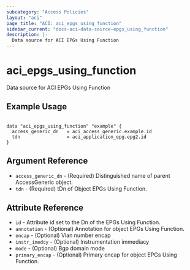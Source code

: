 ```yaml
---
subcategory: "Access Policies"
layout: "aci"
page_title: "ACI: aci_epgs_using_function"
sidebar_current: "docs-aci-data-source-epgs_using_function"
description: |-
  Data source for ACI EPGs Using Function
---
```


# aci_epgs_using_function #
Data source for ACI EPGs Using Function

## Example Usage ##

```hcl

data "aci_epgs_using_function" "example" {
  access_generic_dn   = aci_access_generic.example.id
  tdn                 = aci_application_epg.epg2.id
}

```

## Argument Reference ##
* `access_generic_dn` - (Required) Distinguished name of parent AccessGeneric object.
* `tdn` - (Required) tDn of Object EPGs Using Function.



## Attribute Reference

* `id` - Attribute id set to the Dn of the EPGs Using Function.
* `annotation` - (Optional) Annotation for object EPGs Using Function.
* `encap` - (Optional) Vlan number encap
* `instr_imedcy` - (Optional) Instrumentation immediacy
* `mode` - (Optional) Bgp domain mode
* `primary_encap` - (Optional) Primary encap for object EPGs Using Function.
